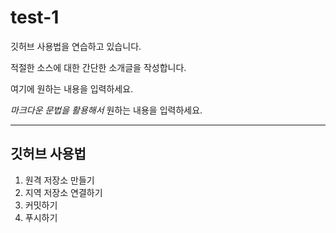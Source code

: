 # test-1

깃허브 사용법을 연습하고 있습니다.

적절한 소스에 대한 간단한 소개글을 작성합니다.

여기에 원하는 내용을 입력하세요.

*마크다운 문법을 활용해서* 원하는 내용을 입력하세요.


---

## 깃허브 사용법

1. 원격 저장소 만들기
2.  지역 저장소 연결하기
3.  커밋하기
4.  푸시하기

